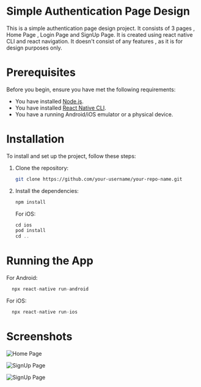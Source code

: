 # Simple Authentication Page Design
This is a simple authentication page design project. It consists of 3 pages , Home Page , Login Page and SignUp Page. It is created using react native CLI and react navigation. It doesn't consist of any features , as it is for design purposes only.

# Prerequisites
Before you begin, ensure you have met the following requirements:

- You have installed [Node.js](https://nodejs.org/).
- You have installed [React Native CLI](https://reactnative.dev/docs/environment-setup).
- You have a running Android/iOS emulator or a physical device.

# Installation

To install and set up the project, follow these steps:

1. Clone the repository:
   ```bash
   git clone https://github.com/your-username/your-repo-name.git

2. Install the dependencies:
   ```js
   npm install
   ```
   For iOS:
   ```js
   cd ios
   pod install
   cd ..
   ```

# Running the App
   For Android:
   ```js
     npx react-native run-android
   ```

   For iOS:
   ```js
     npx react-native run-ios
   ```

# Screenshots

  ![Home Page](./screenshots/home-page.png)

  ![SignUp Page](./screenshots/signup-page.png)

  ![SignUp Page](./screenshots/login-page.png)
